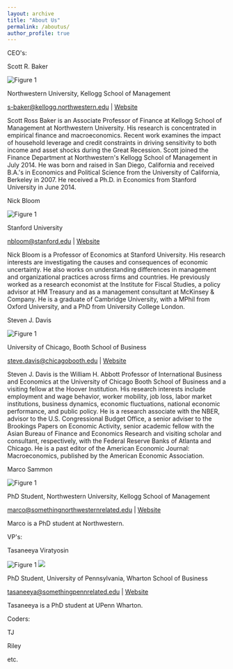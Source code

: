 ```yaml
---
layout: archive
title: "About Us"
permalink: /aboutus/
author_profile: true
---
```




CEO's: 

Scott R. Baker

![Figure 1](https://stockjumpswebsite.github.io/stockjumps/files/scott.png)


Northwestern University, Kellogg School of Management 

s-baker@kellogg.northwestern.edu | <a href="https://www.kellogg.northwestern.edu/faculty/directory/baker_scott_r.aspx">Website</a>

Scott Ross Baker is an Associate Professor of Finance at Kellogg School of Management at Northwestern University. His research is concentrated in empirical finance and macroeconomics. Recent work examines the impact of household leverage and credit constraints in driving sensitivity to both income and asset shocks during the Great Recession. Scott joined the Finance Department at Northwestern's Kellogg School of Management in July 2014. He was born and raised in San Diego, California and received B.A.'s in Economics and Political Science from the University of California, Berkeley in 2007. He received a Ph.D. in Economics from Stanford University in June 2014.  
 
Nick Bloom

![Figure 1](https://stockjumpswebsite.github.io/stockjumps/files/nick.png)

Stanford University 

nbloom@stanford.edu | <a href="http://www.stanford.edu/~nbloom/">Website</a> 

Nick Bloom is a Professor of Economics at Stanford University. His research interests are investigating the causes and consequences of economic uncertainty. He also works on understanding differences in management and organizational practices across firms and countries. He previously worked as a research economist at the Institute for Fiscal Studies, a policy advisor at HM Treasury and as a management consultant at McKinsey & Company. He is a graduate of Cambridge University, with a MPhil from Oxford University, and a PhD from University College London.  



Steven J. Davis

![Figure 1](https://stockjumpswebsite.github.io/stockjumps/files/steve.png)

University of Chicago, Booth School of Business

steve.davis@chicagobooth.edu | <a href="https://www.chicagobooth.edu/faculty/directory/d/steven-j-davis">Website</a> 

Steven J. Davis is the William H. Abbott Professor of International Business and Economics at the University of Chicago Booth School of Business and a visiting fellow at the Hoover Institution. His research interests include employment and wage behavior, worker mobility, job loss, labor market institutions, business dynamics, economic fluctuations, national economic performance, and public policy. He is a research associate with the NBER, advisor to the U.S. Congressional Budget Office, a senior adviser to the Brookings Papers on Economic Activity, senior academic fellow with the Asian Bureau of Finance and Economics Research and visiting scholar and consultant, respectively, with the Federal Reserve Banks of Atlanta and Chicago. He is a past editor of the American Economic Journal: Macroeconomics, published by the American Economic Association.


Marco Sammon

![Figure 1](https://stockjumpswebsite.github.io/stockjumps/files/marco.png)

PhD Student, Northwestern University, Kellogg School of Management

marco@somethingnorthwesternrelated.edu | <a href="http://marcosammon.com/">Website</a>

Marco is a PhD student at Northwestern.

VP's:

Tasaneeya Viratyosin

![Figure 1](https://stockjumpswebsite.github.io/stockjumps/files/tasaneeya.png)
<img src="https://stockjumpswebsite.github.io/stockjumps/files/tasaneeya.png">

PhD Student, University of Pennsylvania, Wharton School of Business

tasaneeya@somethingpennrelated.edu | <a href="https://www.wharton.upenn.edu/">Website</a>

Tasaneeya is a PhD student at UPenn Wharton.

Coders:

TJ

Riley

etc.

